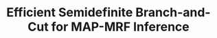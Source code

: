 ---
title: "Efficient Semidefinite Branch-and-Cut for MAP-MRF Inference"
year: 2016
pdf_url: "http://www.robots.ox.ac.uk/~tvg/publications/2016/EfficientSemidefiniteBranchCut.pdf"
category: "vision"
author_list: "Peng Wang, Chunhua Shen, Anton van den Hengel, Philip H.S. Torr"
grant: "NULL"
pub_in: "International Journal of Computer Vision (IJCV)"
---
